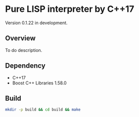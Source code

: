 # Pure LISP interpreter by C++17

Version 0.1.22 in development.

## Overview

To do description.

## Dependency

- C++17
- Boost C++ Libraries 1.58.0

## Build

``` sh
mkdir -p build && cd build && make
```

